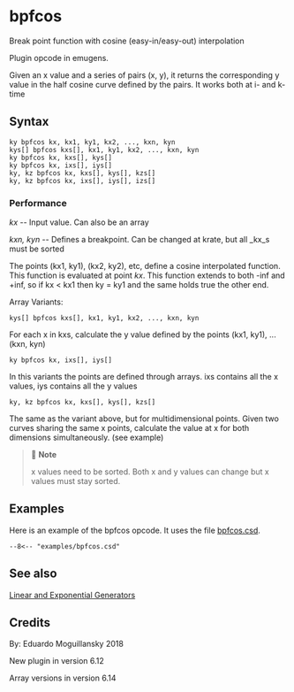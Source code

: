<!--
id:bpfcos
category:Signal Generators:Linear and Exponential Generators
-->
# bpfcos
Break point function with cosine (easy-in/easy-out) interpolation

Plugin opcode in emugens.

Given an x value and a series of pairs (x, y), it returns the corresponding y value in the half cosine curve defined by the pairs. It works both at i- and k- time

## Syntax
``` csound-orc
ky bpfcos kx, kx1, ky1, kx2, ..., kxn, kyn
kys[] bpfcos kxs[], kx1, ky1, kx2, ..., kxn, kyn
ky bpfcos kx, kxs[], kys[]
ky bpfcos kx, ixs[], iys[]
ky, kz bpfcos kx, kxs[], kys[], kzs[]
ky, kz bpfcos kx, ixs[], iys[], izs[]
```

### Performance

_kx_ -- Input value. Can also be an array

_kxn, kyn_ -- Defines a breakpoint. Can be changed at krate, but all _kx_s must be sorted

The points (kx1, ky1), (kx2, ky2), etc, define a cosine interpolated function. This function is evaluated at point _kx_. This function extends to both -inf and +inf, so if kx &lt; kx1 then ky = ky1 and the same holds true the other end.

Array Variants:

``` csound-orc
kys[] bpfcos kxs[], kx1, ky1, kx2, ..., kxn, kyn
```

For each x in kxs, calculate the y value defined by the points (kx1, ky1), ... (kxn, kyn)

``` csound-orc
ky bpfcos kx, ixs[], iys[]
```

In this variants the points are defined through arrays. ixs contains all the x values, iys contains all the y values

``` csound-orc
ky, kz bpfcos kx, kxs[], kys[], kzs[] 
```

The same as the variant above, but for multidimensional points. Given two curves sharing the same x points, calculate the value at x for both dimensions simultaneously.
(see example)

> :memo: **Note**
>
> x values need to be sorted. Both x and y values can change but x values must stay sorted.


## Examples

Here is an example of the bpfcos opcode. It uses the file [bpfcos.csd](../../examples/bpfcos.csd).

``` csound-orc title="Example of the bpfcos opcode." linenums="1"
--8<-- "examples/bpfcos.csd"
```

## See also

[Linear and Exponential Generators](../../siggen/lineexp)

## Credits

By: Eduardo Moguillansky 2018

New plugin in version 6.12

Array versions in version 6.14
